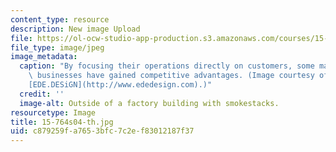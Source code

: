 ```yaml
---
content_type: resource
description: New image Upload
file: https://ol-ocw-studio-app-production.s3.amazonaws.com/courses/15-764-the-theory-of-operations-management-spring-2004/c879259fa7653bfc7c2ef83012187f37_15-764s04-th.jpg
file_type: image/jpeg
image_metadata:
  caption: "By focusing their operations directly on customers, some manufacturing\
    \ businesses have gained competitive advantages. (Image courtesy of Ede Bittle,\_\
    [EDE.DESiGN](http://www.ededesign.com).)"
  credit: ''
  image-alt: Outside of a factory building with smokestacks.
resourcetype: Image
title: 15-764s04-th.jpg
uid: c879259f-a765-3bfc-7c2e-f83012187f37
---
```


